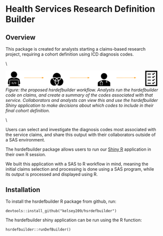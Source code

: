 # Health Services Research Definition Builder

## Overview 

This package is created for analysts starting a claims-based research project, requiring
a cohort definition using ICD diagnosis codes. 

\

![Diagram of workflow](docs/diagram.png)
_Figure: the proposed hsrdefbuilder workflow. Analysts run the hsrdefbuilder code on claims, and create a summary of the codes associated with that service. Collaborators and analysts can view this and use the hsrdefbuilder Shiny application to make decisions about which codes to include in their final cohort definition._

\

Users can select and investigate the diagnosis codes most associated with the service claims, 
and share this output with their collaborators outside of a SAS environment. 

The hsrdefbuilder package allows users to run our [Shiny R](https://shiny.rstudio.com/) 
application in their own R session. 

We built this application with a SAS to R workflow in mind, meaning the initial claims
selection and processing is done using a SAS program, while its output is processed and 
displayed using R. 

## Installation 

To install the hsrdefbuilder R package from github, run:

```
devtools::install_github("kelsey209/hsrdefbuilder")
```

The hsrdefbuilder shiny application can be run using the R function: 

```
hsrdefbuilder::runDefBuilder()
```
